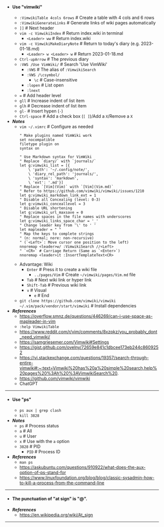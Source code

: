- #### Use "vimwiki"
    - `:VimwikiTable 4cols 6rows` # Create a table with 4 cols and 6 rows
    - `:VimwikiGenerateLinks` # Generate links of wiki pages automatically
    - `]]` # Next header
    - `vim -c VimwikiIndex` # Return index.wiki in terminal
        - `<Leader> ww` # Return index.wiki
    - `vim -c VimwikiMakeDiaryNote` # Return to today's diary (e.g. 2023-01-18.md)
        - `<Leader> w <Leader> w` # Return 2023-01-18.md
    - `Ctrl-upArrow` # The previous diary
    - `:VWS /Use VimWiki/` # Search 'Use VimWiki'
        - `:VWS` # The alias of `:VimwikiSearch`
        - `:VWS /\csymbol/`
            - `\c` # Case-insensitive
        - `:lopen` # List open
        - `:lnext`
    - `=` # Add header level
    - `gll` # Increase indent of list item
    - `glh` # Decrease indent of list item
    - `gl-` # Insert hypen (`-`)
    - `Ctrl-space` # Add a check box (`[ ]`)/Add a `X`/Remove a `X`
- ***Notes***
    - `vim ~/.vimrc` # Configure as needed
      ```vim
      " Make plugins named VimWiki work
      set nocompatible
      filetype plugin on
      syntax on
      
      " Use Markdown syntax for VimWiki
      " Replace `diary/` with `journals/`
      let g:vimwiki_list = [{
          \ 'path': '~/.config/note/',
          \ 'diary_rel_path': 'journals/',
          \ 'syntax': 'markdown',
          \ 'ext': '.md'}]
      " Replace `[Vim](Vim)` with `[Vim](Vim.md)`
      " Refer to https://github.com/vimwiki/vimwiki/issues/1210
      let g:vimwiki_markdown_link_ext = 1
      " Disable all Concealing (level: 0-3)
      let g:vimwiki_conceallevel = 3
      " Disable URL shortening
      let g:vimwiki_url_maxsave = 0
      " Replace spaces in the file names with underscores
      let g:vimwiki_links_space_char = '_'
      " Change leader key from '\' to ' '
      let mapleader = " "
      " Map the keys to complete strings
      " (n: normal; nore: non-recursive)
      " (`<Left>`: Move cursor one position to the left)
      nnoremap <leader>w/ :VimwikiSearch //<Left>
      " `<CR>` # Carriage Return (Same as `<Enter>`)
      nnoremap <leader>it :InsertTemplateText<CR>
      ```
    - Advantage: Wiki
        - `Enter` # Press it to create a wiki file
            - `../pages/Vim` # Create `~/vimwiki/pages/Vim.md` file
        - `Tab` # Next wiki link or hyper link
        - `Shift-Tab` # Previous wiki link
        - `v` # Visual
            - `e` # End
    -  `git clone https://github.com/vimwiki/vimwiki ~/.vim/pack/vendor/start/vimwiki` # Install dependencies 
- ***References***
    - https://overflow.smnz.de/questions/446269/can-i-use-space-as-mapleader-in-vim
    - `:help VimwikiTable`
    - https://www.reddit.com/r/vim/comments/8xzpkz/you_probably_dont_need_vimwiki/
    - https://samgriesemer.com/Vimwiki#Settings
    - https://gist.github.com/ovelny/72659e841c1dbcee173eb244c8609252
    - https://vi.stackexchange.com/questions/19357/search-through-entire-vimwiki#:~:text=Vimwiki%20has%20a%20simple%20search,help%20pages%20%3Ah%20%3AVimwikiSearch%20.
    - https://github.com/vimwiki/vimwiki
    - ChatGPT
- ---
- #### Use "ps"
    - `ps aux | grep clash`
    - `kill 3828`
- ***Notes***
    - `ps` # Process status
    - `a` # All
    - `u` # User
    - `x` # Use with the `a` option
    - `3828` # PID
        - `PID` # Process ID
- ***References***
    - `man ps`
    - https://askubuntu.com/questions/910922/what-does-the-aux-option-of-ps-stand-for
    - https://www.linuxfoundation.org/blog/blog/classic-sysadmin-how-to-kill-a-process-from-the-command-line
- ---
- #### The punctuation of "at sign" is "@".
- ***References***
    - https://en.wikipedia.org/wiki/At_sign
- ---
